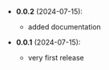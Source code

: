 - **0.0.2** (2024-07-15):
    - added documentation

- **0.0.1** (2024-07-15):
    - very first release

